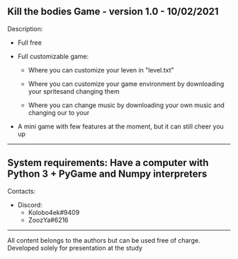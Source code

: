 Kill the bodies Game - version 1.0 - 10/02/2021
----------------------------------------------------------------
Description:
- Full free
- Full customizable game:
	- Where you can customize your leven in "level.txt"

	- Where you can customize your game environment by 
	 downloading your spritesand changing them

	- Where you can change music by downloading your own 
	 music and changing our to your

- A mini game with few features at the moment, but it can 
 still cheer you up
----------------------------------------------------------------
System requirements:
Have a computer with Python 3 + PyGame and Numpy interpreters
----------------------------------------------------------------
Contacts:
- Discord: 
	- Kolobo4ek#9409
	- ZoozYa#6216
----------------------------------------------------------------
All content belongs to the authors but can be used free of charge.
Developed solely for presentation at the study
